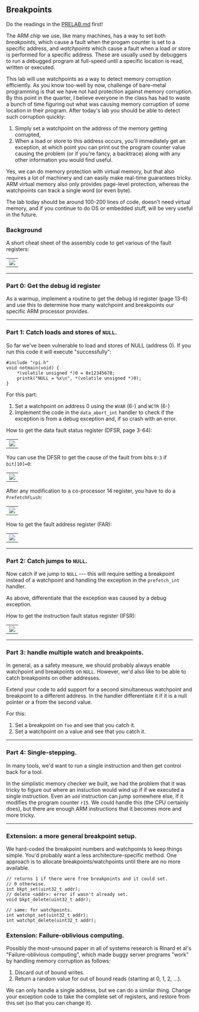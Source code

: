 ## Breakpoints

Do the readings in the [PRELAB.md](./PRELAB.md) first!

The ARM chip we use, like many machines, has a way to set both
*breakpoints*, which cause a fault when the progam counter is set to
a specific address, and *watchpoints* which cause a fault when a load
or store is performed for a specific address.  These are usually used
by debuggers to run a debugged program at full-speed until a specific
location is read, written or executed.

This lab will use watchpoints as a way to detect memory corruption
efficiently.  As you know too-well by now, challenge of bare-metal
programming is that we have not had protection against memory corruption.
By this point in the quarter, I believe everyone in the class has had
to waste a bunch of time figuring out what was causing memory corruption
of some location in their program.  After today's lab you should be able
to detect such corruption quickly:

   1. Simply set a watchpoint on the address of the memory getting corrupted,
   2. When a load or store to this address occurs, you'll immediately
      get an exception, at which point you can print out the program
      counter value causing the problem (or if you're fancy, a backtrace)
      along with any other information you would find useful.

Yes, we can do memory protection with virtual memory, but that also
requires a lot of machinery and can easily make real-time guarantees
tricky.  ARM virtual memory also only provides page-level protection,
whereas the watchpoints can track a single word (or even byte).

The lab today should be around 100-200 lines of code, doesn't need
virtual memory, and if you continue to do OS or embedded stuff, will be
very useful in the future.

### Background

A short cheat sheet of the assembly code to get various of the fault registers:
<table><tr><td>
<img src="images/cheat-sheet-fault-regs.png"/>
</td></tr></table>

-----------------------------------------------------------------------------
### Part 0:  Get the debug id register

As a warmup, implement a routine to get the debug id register (page 13-6)
and use this to determine how many watchpoint and breakpoints our specific
ARM processor provides.

-----------------------------------------------------------------------------
### Part 1:  Catch loads and stores of `NULL`.

So far we've been vulnerable to load and stores of NULL (address 0).
If you run this code it will execute "successfully":

    #include "rpi.h"
    void notmain(void) {
        *(volatile unsigned *)0 = 0x12345678;
        printk("NULL = %x\n", *(volatile unsigned *)0);
    }

For this part:
  1. Set a watchpoint on address 0 using the `WVAR` (6-) and `WCTR` (6-)
  2. Implement the code in the `data_abort_int` handler to check if the
     exception is from a debug exception and, if so crash with an error.

How to get the data fault status register (DFSR, page 3-64): 
<table><tr><td>
<img src="images/dfsr-get.png"/>
</td></tr></table>

You can use the DFSR to get the cause of the fault from bits `0:3` if `bit[10]=0`:
<table><tr><td>
<img src="images/data-fault-field.png"/>
</td></tr></table>

After any modification to a co-processor 14 register, you have to do a 
`PrefetchFLush`:
<table><tr><td>
<img src="images/prefetch-flush.png"/>
</td></tr></table>

How to get the fault address register (FAR): 
<table><tr><td>
<img src="images/far-get.png"/>
</td></tr></table>

-----------------------------------------------------------------------------
### Part 2:  Catch jumps to `NULL`.

Now catch if we jump to `NULL` --- this will require setting a breakpoint
instead of a watchpoint and handling the exception in the `prefetch_int`
handler.

As above, differentiate that the exception was caused by a debug exception.

How to get the instruction fault status register (IFSR): 
<table><tr><td>
<img src="images/ifsr-get.png"/>
</td></tr></table>

-----------------------------------------------------------------------------
### Part 3: handle multiple watch and breakpoints.

In general, as a safety measure, we should probably always enable
watchpoint and breakpoints on `NULL`.   However, we'd also like to be
able to catch breakpoints on other addresses.

Extend your code to add support for a second simultaneous watchpoint and
breakpoint to a different address.  In the handler differentiate it if
it is a null pointer or a from the second value.

For this:
  1. Set a breakpoint on `foo` and see that you catch it.  
  2. Set a watchpoint on a value and see that you catch it.

-----------------------------------------------------------------------------
### Part 4: Single-stepping.

In many tools, we'd want to run a single instruction and then get control
back for a tool.

In the simplistic memory checker we built, we had the problem that it was
tricky to figure out where an instuction would wind up if if we executed a
single instruction.  Even an `add` instruction can jump somewhere else,
if it modifies the program counter `r15`.  We could handle this (the CPU
certainly does), but there are enough ARM instructions that it becomes
more and more tricky.

-----------------------------------------------------------------------------
### Extension: a more general breakpoint setup.

We hard-coded the breakpoint numbers and watchpoints to keep things simple.
You'd probably want a less architecture-specific method.  One approach
is to allocate breakpoints/watchpoints until there are no more available.

    // returns 1 if there were free breakpoints and it could set.
    // 0 otherwise. 
    int bkpt_set(uint32_t addr);
    // delete <addr>: error if wasn't already set.
    void bkpt_delete(uint32_t addr);

    // same: for watchpoints.
    int watchpt_set(uint32_t addr);
    int watchpt_delete(uint32_t addr);

### Extension:  Failure-oblivious computing.

Possibly the most-unsound paper in all of systems research is Rinard
et al's "Failure-oblivious computing", which made buggy server programs
"work" by handling memory corruption as follows:
   1. Discard out of bound writes.
   2. Return a random value for out of bound reads (starting at 0, 1, 2, ...).

We can only handle a single address, but we can do a similar thing.   Change
your exception code to take the complete set of registers, and restore from 
this set (so that you can change it).   

